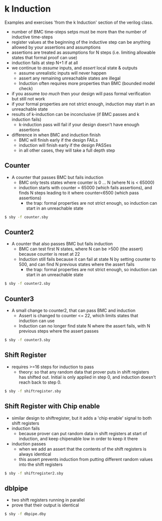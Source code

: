 # k Induction

Examples and exercises 'from the k Induction' section of the verilog class.

- number of BMC time-steps setps must be more than the number of inductive time-steps
- register values at the beginning of the inductive step can be anything allowed by your assertions and assumptions
- assertions are treated as assumptions for N steps (i.e. limiting allowable states that formal proof can use)
- induction fails at step N+1 if at all
- we continue to *assume* inputs, and *assert* local state & outputs
    - assume unrealistic inputs will never happen
    - assert any remaining unreachable states are illegal
    - Induction often requires more properties than BMC (bounded model check)
- if you assume *too much* then your design will pass formal verification but still not work
- if your formal properties are not strict enough, induction may start in an unreachable state
- results of k-induction can be inconclusive (if BMC passes and k induction fails)
    - k-induction pass will fail if your design doesn't have enough assertions
- difference in when BMC and induction finish
    - BMC will finish early if the design FAILs
    - induction will finish early if the design PASSes
    - in all other cases, they will take a full depth step

## Counter

- A counter that passes BMC but fails induction
    - BMC only tests states where counter is 0 ... N (where N is < 65000)
    - induction starts with counter = 65000 (which fails assertions), and finds N steps leading to it where counter<6500 (which pass assertions)
        - the trap: formal properties are not strict enough, so induction can start in an unreachable state

```bash
$ sby -f counter.sby
```

## Counter2

- A counter that also passes BMC but fails induction
    - BMC can test first N states, where N can be >500 (the assert) because counter is reset at 22
    - Induction still fails because it can fail at state N by setting counter to 500, and can find N previous states where the assert fails
        - the trap: formal properties are not strict enough, so induction can start in an unreachable state

```bash
$ sby -f counter2.sby
```

## Counter3

- A small change to counter2, that can pass BMC and induction
    - Assert is changed to counter <= 22, which limits states that induction can use
    - Induction can no longer find state N where the assert fails, with N previous steps where the assert passes

```bash
$ sby -f counter3.sby
```

## Shift Register 
- requires >=16 steps for induction to pass
    - theory: so that any random data that prover puts in shift registers has shifted out.   Initial is only applied in step 0, and induction doesn't reach back to step 0.

```bash
$ sby -f shiftregister.sby
```

## Shift Register with Chip enable

- similar design to shiftregister, but it adds a 'chip enable' signal to both shift registers
- induction fails
    - because prover can put random data in shift registers at start of induction, and keep chipenable low in order to keep it there
- induction passes
    - when we add an assert that the contents of the shift registers is always identical
    - this assert prevents induction from putting different random values into the shift registers

```bash
$ sby -f shiftregister2.sby
```

## dblpipe

- two shift registers running in parallel
- prove that their output is identical

```bash
$ sby -f dbpipe.dby
```